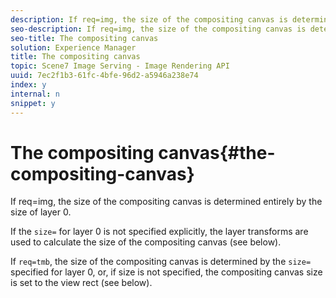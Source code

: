 ```yaml
---
description: If req=img, the size of the compositing canvas is determined entirely by the size of layer 0.
seo-description: If req=img, the size of the compositing canvas is determined entirely by the size of layer 0.
seo-title: The compositing canvas
solution: Experience Manager
title: The compositing canvas
topic: Scene7 Image Serving - Image Rendering API
uuid: 7ec2f1b3-61fc-4bfe-96d2-a5946a238e74
index: y
internal: n
snippet: y
---
```


# The compositing canvas{#the-compositing-canvas}

If req=img, the size of the compositing canvas is determined entirely by the size of layer 0.

If the `size=` for layer 0 is not specified explicitly, the layer transforms are used to calculate the size of the compositing canvas (see below).

If `req=tmb`, the size of the compositing canvas is determined by the `size=` specified for layer 0, or, if size is not specified, the compositing canvas size is set to the view rect (see below). 
